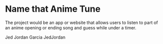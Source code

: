 # Name that Anime Tune
The project would be an app or website that allows users to listen to part of an anime opening or ending song and guess while under a timer.

Jed Jordan Garcia
JedJordan
